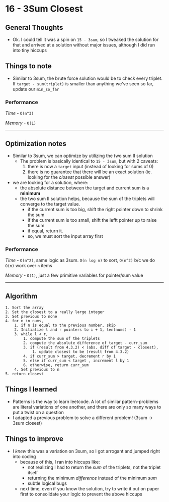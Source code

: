 # 16 - 3Sum Closest

## General Thoughts
- Ok. I could tell it was a spin on `15 - 3sum`, so I tweaked the solution for that and arrived at a solution without major issues, although I did run into tiny hiccups

## Things to note
- Similar to 3sum, the brute force solution would be to check every triplet. If `target - sum(triplet)` is smaller than anything we've seen so far, update our `min_so_far`

### Performance

*Time* - `O(n^3)`

*Memory* - `O(1)`

---

## Optimization notes
- Similar to 3sum, we can optimize by utilizing the two sum II solution
    - The problem is basically identical to `15 - 3sum`, but with 2 caveats:
        1. there is now a `target` input (instead of looking for sums of 0)
        2. there is no guarantee that there will be an exact solution (ie. looking for the *closest* possible answer)
- we are looking for a solution, where:
    - the absolute distance between the target and current sum is a **minimum**
    - the two sum II solution helps, because the sum of the triplets will converge to the target value.
        - if the current sum is too big, shift the right pointer down to shrink the sum
        - if the current sum is too small, shift the lefft pointer up to raise the sum
        - if equal, return it.
        - so, we must sort the input array first

### Performance

*Time* - `O(n^2)`, same logic as 3sum. `O(n log n)` to sort, `O(n^2)` b/c we do `O(n)` work over `n` items

*Memory* - `O(1)`, just a few primitive variables for pointer/sum value

---

## Algorithm
```
1. Sort the array
2. Set the closest to a really large integer
3. Set previous to none
4. for n in nums,
    1. if n is equal to the previous number, skip
    2. Initialize l and r pointers to i + 1, len(nums) - 1
    3. while l < r,
        1. compute the sum of the triplets
        2. compute the absolute difference of target - curr_sum
        3. if (result from 4.3.2) < (abs. diff of target - closest),
            1. update closest to be (result from 4.3.2) 
        4. if curr_sum > target, decrement r by 1
        5. else if curr_sum < target , increment l by 1
        6. otherwise, return curr_sum
    4. Set previous to n
5. return closest
```
## Things I learned
- Patterns is the way to learn leetcode. A lot of similar pattern-problems are literal variations of one another, and there are only so many ways to put a twist on a question
- I adapted a previous problem to solve a different problem! (3sum -> 3sum closest)

## Things to improve
- I *knew* this was a variation on 3sum, so I got arrogant and jumped right into coding
    - because of this, I ran into hiccups like:
        - not realizing I had to return the *sum* of the triplets, not the triplet itself
        - returning the minimum *difference* instead of the minimum *sum*
        - subtle logical bugs
    - next time, even if you know the solution, try to write it out on paper first to consolidate your logic to prevent the above hiccups